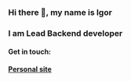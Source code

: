 ### Hi there 👋, my name is Igor
### I am Lead Backend developer
#### Get in touch:
**[Personal site ](https://igorshirinkin.ru/)**
